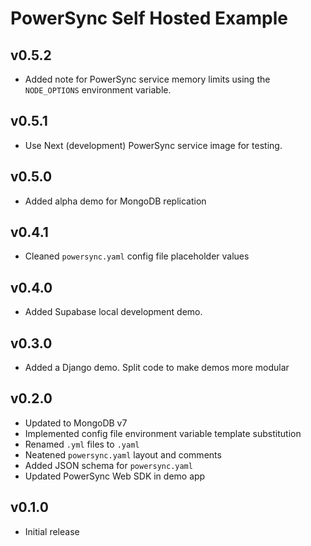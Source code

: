 # PowerSync Self Hosted Example

## v0.5.2

- Added note for PowerSync service memory limits using the `NODE_OPTIONS` environment variable.

## v0.5.1

- Use Next (development) PowerSync service image for testing.

## v0.5.0

- Added alpha demo for MongoDB replication

## v0.4.1

- Cleaned `powersync.yaml` config file placeholder values

## v0.4.0

- Added Supabase local development demo.

## v0.3.0

- Added a Django demo. Split code to make demos more modular

## v0.2.0

- Updated to MongoDB v7
- Implemented config file environment variable template substitution
- Renamed `.yml` files to `.yaml`
- Neatened `powersync.yaml` layout and comments
- Added JSON schema for `powersync.yaml`
- Updated PowerSync Web SDK in demo app

## v0.1.0

- Initial release

